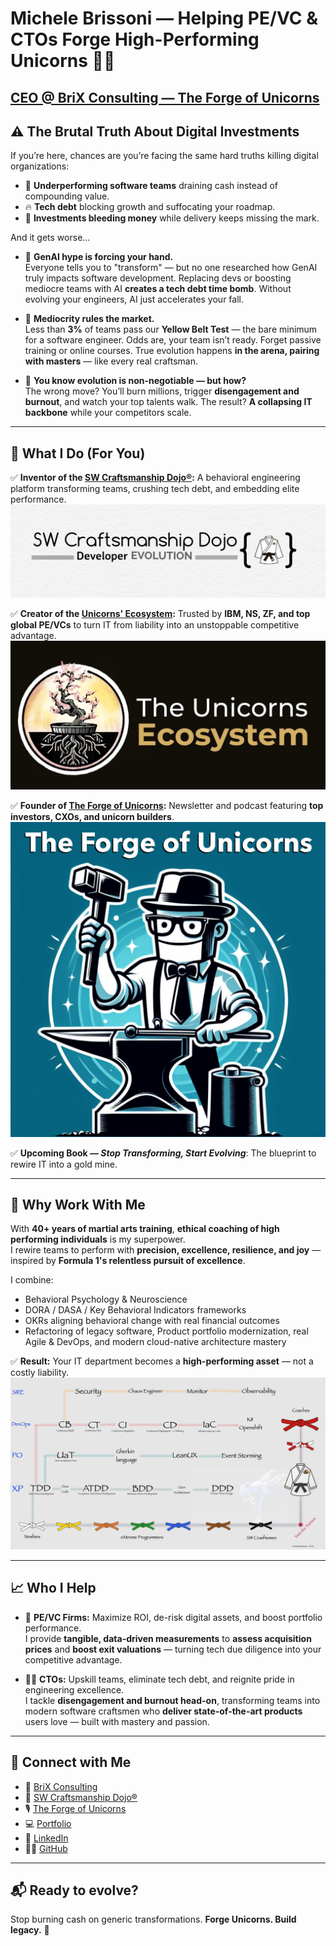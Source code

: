 # Michele Brissoni — Helping PE/VC & CTOs Forge High-Performing Unicorns 🦄🚀
## [CEO @ BriX Consulting — The Forge of Unicorns](https://brix.consulting/)

## ⚠️ The Brutal Truth About Digital Investments

If you’re here, chances are you’re facing the same hard truths killing digital organizations:

- 🧱 **Underperforming software teams** draining cash instead of compounding value.
- 🔥 **Tech debt** blocking growth and suffocating your roadmap.
- 💸 **Investments bleeding money** while delivery keeps missing the mark.

And it gets worse...

- 🤖 **GenAI hype is forcing your hand.**  
Everyone tells you to "transform" — but no one researched how GenAI truly impacts software development. Replacing devs or boosting mediocre teams with AI **creates a tech debt time bomb**. Without evolving your engineers, AI just accelerates your fall.

- 🎯 **Mediocrity rules the market.**  
Less than **3%** of teams pass our **Yellow Belt Test** — the bare minimum for a software engineer. Odds are, your team isn’t ready. Forget passive training or online courses. True evolution happens **in the arena, pairing with masters** — like every real craftsman.

- 🎲 **You know evolution is non-negotiable — but how?**  
The wrong move? You’ll burn millions, trigger **disengagement and burnout**, and watch your top talents walk. The result? **A collapsing IT backbone** while your competitors scale.

---

## 💪 What I Do (For You)

✅ **Inventor of the [SW Craftsmanship Dojo®](https://swcraftsmanshipdojo.com/):** A behavioral engineering platform transforming teams, crushing tech debt, and embedding elite performance.
![The SW Craftsmanship Dojo®](./imgages/SW_Craftsmanship_Logo.png)

✅ **Creator of the [Unicorns' Ecosystem](https://brix.consulting/services/unicorns-ecosystem/):** Trusted by **IBM, NS, ZF, and top global PE/VCs** to turn IT from liability into an unstoppable competitive advantage.
![The Unicorns' Ecosystem](./imgages/UnicornsEcosystemLogo1.jpeg)

✅ **Founder of [The Forge of Unicorns](https://www.linkedin.com/newsletters/the-forge-of-unicorns-7184097792242458624/):** Newsletter and podcast featuring **top investors, CXOs, and unicorn builders**.
![The Forge of Unicorns Podcast](./imgages/ForgeOfTheUnicornsPodcast.png)

✅ **Upcoming Book — _Stop Transforming, Start Evolving_**: The blueprint to rewire IT into a gold mine.

---

## 🥋 Why Work With Me

With **40+ years of martial arts training**, **ethical coaching of high performing individuals** is my superpower.  
I rewire teams to perform with **precision, excellence, resilience, and joy** — inspired by **Formula 1's relentless pursuit of excellence**.

I combine:
- Behavioral Psychology & Neuroscience
- DORA / DASA / Key Behavioral Indicators frameworks
- OKRs aligning behavioral change with real financial outcomes
- Refactoring of legacy software, Product portfolio modernization, real Agile & DevOps, and modern cloud-native architecture mastery

✅ **Result:** Your IT department becomes a **high-performing asset** — not a costly liability.
![The Dojo in a nutshell](./imgages/DojoInANutshell.jpeg)

---

## 📈 Who I Help
- 💼 **PE/VC Firms:** Maximize ROI, de-risk digital assets, and boost portfolio performance.  
  I provide **tangible, data-driven measurements** to **assess acquisition prices** and **boost exit valuations** — turning tech due diligence into your competitive advantage.

- 👨‍💻 **CTOs:** Upskill teams, eliminate tech debt, and reignite pride in engineering excellence.  
  I tackle **disengagement and burnout head-on**, transforming teams into modern software craftsmen who **deliver state-of-the-art products** users love — built with mastery and passion.
---

## 🔗 Connect with Me
- 🦄 [BriX Consulting](https://brix.consulting/)
- 🥋 [SW Craftsmanship Dojo®](https://swcraftsmanshipdojo.com/)
- 🎙️ [The Forge of Unicorns](https://brix.consulting/forge-of-unicorns/)
- 💻 [Portfolio](https://undeadgrishnackh.netlify.app/)
- 📇 [LinkedIn](https://www.linkedin.com/in/michelebrissoni/)
- 👨‍💻 [GitHub](https://github.com/undeadgrishnackh)

---

## 📬 Ready to evolve?
Stop burning cash on generic transformations. **Forge Unicorns. Build legacy.** 🚀
